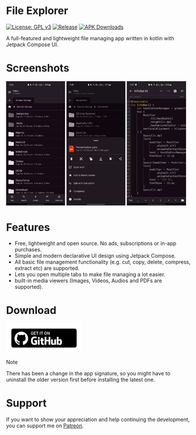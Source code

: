 # File Explorer
[![License: GPL v3](https://img.shields.io/badge/License-GPLv3-blue.svg)](https://www.gnu.org/licenses/gpl-3.0)  [![Release](https://img.shields.io/github/v/release/Raival-e/File-Explorer-Compose?label=Release)](https://github.com/Raival-e/File-Explorer-Compose/releases)  [![APK Downloads](https://img.shields.io/github/downloads/Raival-e/File-Explorer-Compose/total.svg?label=APK%20Downloads)](https://github.com/Raival-e/File-Explorer-Compose/releases)

A full-featured and lightweight file managing app written in kotlin with Jetpack Compose UI.

# Screenshots
<div style="overflow: hidden">
<img src="/assets/home_screen.png" width="32%" /> <img src="/assets/options_dialog.png" width="32%" /> <img src="/assets/text_editor.png" width="32%" />
</div>


# Features
- Free, lightweight and open source. No ads, subscriptions or in-app purchases.
- Simple and modern declarative UI design using Jetpack Compose.
- All basic file management functionality (e.g. cut, copy, delete, compress, extract etc) are supported.
- Lets you open multiple tabs to make file managing a lot easier.
- built-in media viewers (Images, Videos, Audios and PDFs are supported).


# Download
<a href='https://github.com/Raival-e/File-Explorer-Compose/releases'><img alt='Get it on GitHub' height="80" src='assets/get_it_on_github.png'/></a>
> [!NOTE]
> There has been a change in the app signature, so you might have to uninstall the older version first before installing the latest one.


# Support
If you want to show your appreciation and help continuing the development, you can support me on [Patreon](https://patreon.com/Raival?utm_medium=unknown&utm_source=join_link&utm_campaign=creatorshare_creator&utm_content=copyLink).
